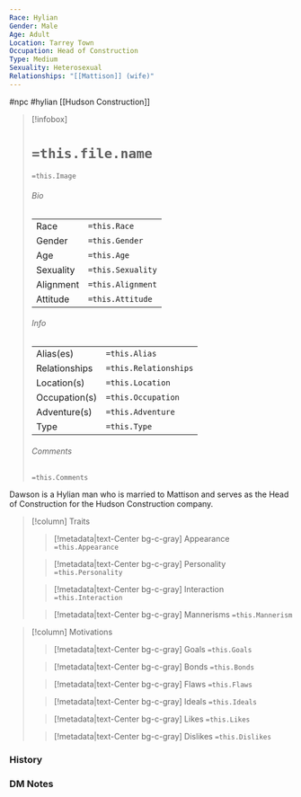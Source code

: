 ```yaml
---
Race: Hylian
Gender: Male
Age: Adult
Location: Tarrey Town
Occupation: Head of Construction
Type: Medium
Sexuality: Heterosexual
Relationships: "[[Mattison]] (wife)"
---
```

 #npc #hylian [[Hudson Construction]]

> [!infobox]
> # `=this.file.name`
> `=this.Image`
> ###### Bio
> |  |  |
> | ---- | ---- |
> | Race | `=this.Race` |
> | Gender | `=this.Gender` |
> | Age | `=this.Age` |
> | Sexuality | `=this.Sexuality` |
> | Alignment | `=this.Alignment` |
> | Attitude | `=this.Attitude` |
> ###### Info
> |  |  |
> | ---- | ---- |
> | Alias(es) | `=this.Alias` |
> | Relationships | `=this.Relationships` |
> | Location(s) | `=this.Location` |
> | Occupation(s) | `=this.Occupation` |
> | Adventure(s) | `=this.Adventure` |
> | Type | `=this.Type` |
> ###### Comments
> `=this.Comments`


Dawson is a Hylian man who is married to Mattison and serves as the Head of Construction for the Hudson Construction company.


> [!column] Traits
>> [!metadata|text-Center bg-c-gray] Appearance
>> `=this.Appearance`
>
>> [!metadata|text-Center bg-c-gray] Personality
>> `=this.Personality`
>
>> [!metadata|text-Center bg-c-gray] Interaction
>> `=this.Interaction`
>
>> [!metadata|text-Center bg-c-gray] Mannerisms
>> `=this.Mannerism`
>

> [!column] Motivations
>> [!metadata|text-Center bg-c-gray] Goals
>> `=this.Goals`
>
>> [!metadata|text-Center bg-c-gray] Bonds
>> `=this.Bonds`
>
>> [!metadata|text-Center bg-c-gray] Flaws
>> `=this.Flaws`
>
>> [!metadata|text-Center bg-c-gray] Ideals
>> `=this.Ideals`
>
>> [!metadata|text-Center bg-c-gray] Likes
>> `=this.Likes`
>
>> [!metadata|text-Center bg-c-gray] Dislikes
>> `=this.Dislikes`
>

### History



### DM Notes


